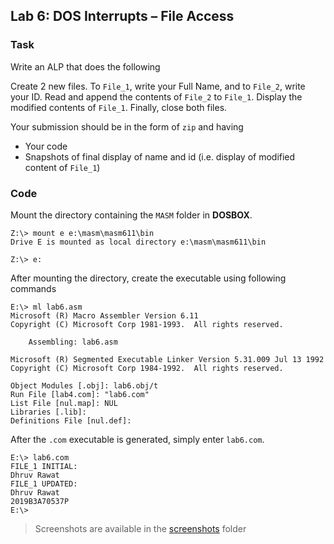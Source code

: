 ## Lab 6: DOS Interrupts – File Access

### Task

Write an ALP that does the following 

Create 2 new files. To `File_1`, write your Full Name, and to `File_2`, write your ID.  Read and append the contents of `File_2` to `File_1`. Display the modified contents of `File_1`. Finally, close both files. 

Your submission should be in the form of `zip` and having 
- Your code 
- Snapshots of final display of name and id (i.e. display of modified content of `File_1`)

### Code
Mount the directory containing the `MASM` folder in **DOSBOX**.
```dosbox
Z:\> mount e e:\masm\masm611\bin
Drive E is mounted as local directory e:\masm\masm611\bin

Z:\> e:
```
After mounting the directory, create the executable using following commands
```
E:\> ml lab6.asm
Microsoft (R) Macro Assembler Version 6.11
Copyright (C) Microsoft Corp 1981-1993.  All rights reserved.

    Assembling: lab6.asm

Microsoft (R) Segmented Executable Linker Version 5.31.009 Jul 13 1992
Copyright (C) Microsoft Corp 1984-1992.  All rights reserved.

Object Modules [.obj]: lab6.obj/t
Run File [lab4.com]: "lab6.com"
List File [nul.map]: NUL
Libraries [.lib]:
Definitions File [nul.def]:
```
After the `.com` executable is generated, simply enter `lab6.com`.

```dosbox
E:\> lab6.com
FILE_1 INITIAL:
Dhruv Rawat
FILE_1 UPDATED:
Dhruv Rawat
2019B3A70537P
E:\>
```
> Screenshots are available in the [screenshots](screenshots/) folder